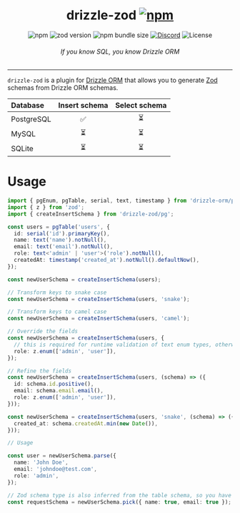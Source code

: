 <div align='center'>
<h1>drizzle-zod <a href=''><img alt='npm' src='https://img.shields.io/npm/v/drizzle-zod?label='></a></h1>
<img alt='npm' src='https://img.shields.io/npm/dm/drizzle-zod'>
<img alt='zod version' src='https://img.shields.io/npm/dependency-version/drizzle-zod/peer/zod'>
<img alt='npm bundle size' src='https://img.shields.io/bundlephobia/min/drizzle-zod'>
<a href='https://discord.gg/yfjTbVXMW4'><img alt='Discord' src='https://img.shields.io/discord/1043890932593987624'></a>
<img alt='License' src='https://img.shields.io/npm/l/drizzle-zod'>
<h6><i>If you know SQL, you know Drizzle ORM</i></h6>
<hr />
</div>

`drizzle-zod` is a plugin for [Drizzle ORM](https://github.com/drizzle-team/drizzle-orm) that allows you to generate [Zod](https://github.com/colinhacks/zod) schemas from Drizzle ORM schemas.

| Database    | Insert schema | Select schema |
|:------------|:-------------:|:-------------:|
| PostgreSQL  | ✅ | ⏳ |
| MySQL       | ⏳ | ⏳ |
| SQLite      | ⏳ | ⏳ |

# Usage

```ts
import { pgEnum, pgTable, serial, text, timestamp } from 'drizzle-orm/pg-core';
import { z } from 'zod';
import { createInsertSchema } from 'drizzle-zod/pg';

const users = pgTable('users', {
  id: serial('id').primaryKey(),
  name: text('name').notNull(),
  email: text('email').notNull(),
  role: text<'admin' | 'user'>('role').notNull(),
  createdAt: timestamp('created_at').notNull().defaultNow(),
});

const newUserSchema = createInsertSchema(users);

// Transform keys to snake case
const newUserSchema = createInsertSchema(users, 'snake');

// Transform keys to camel case
const newUserSchema = createInsertSchema(users, 'camel');

// Override the fields
const newUserSchema = createInsertSchema(users, {
  // this is required for runtime validation of text enum types, otherwise z.string() will be used
  role: z.enum(['admin', 'user']),
});

// Refine the fields
const newUserSchema = createInsertSchema(users, (schema) => ({
  id: schema.id.positive(),
  email: schema.email.email(),
  role: z.enum(['admin', 'user']),
}));

const newUserSchema = createInsertSchema(users, 'snake', (schema) => ({
  created_at: schema.createdAt.min(new Date()),
}));

// Usage

const user = newUserSchema.parse({
  name: 'John Doe',
  email: 'johndoe@test.com',
  role: 'admin',
});

// Zod schema type is also inferred from the table schema, so you have full type safety
const requestSchema = newUserSchema.pick({ name: true, email: true });
```

